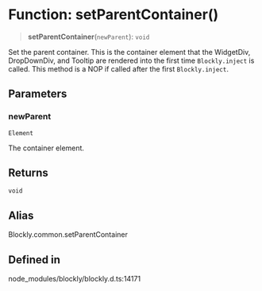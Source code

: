 # Function: setParentContainer()

> **setParentContainer**(`newParent`): `void`

Set the parent container. This is the container element that the WidgetDiv,
DropDownDiv, and Tooltip are rendered into the first time `Blockly.inject`
is called.
This method is a NOP if called after the first `Blockly.inject`.

## Parameters

### newParent

`Element`

The container element.

## Returns

`void`

## Alias

Blockly.common.setParentContainer

## Defined in

node_modules/blockly/blockly.d.ts:14171
